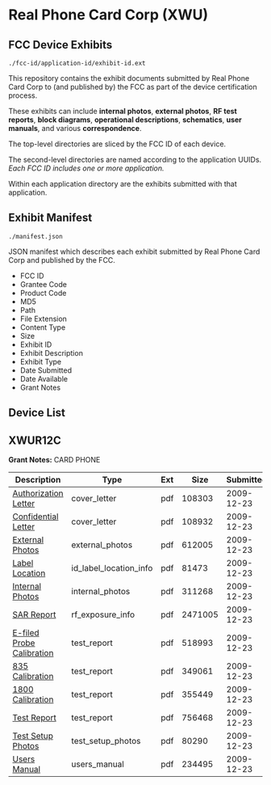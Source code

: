 # Real Phone Card Corp (XWU)
## FCC Device Exhibits

```
./fcc-id/application-id/exhibit-id.ext
```

This repository contains the exhibit documents submitted by Real Phone Card Corp to (and published by) the FCC as part of the device certification process.

These exhibits can include **internal photos**, **external photos**, **RF test reports**, **block diagrams**, **operational descriptions**, **schematics**, **user manuals**, and various **correspondence**.

The top-level directories are sliced by the FCC ID of each device.

The second-level directories are named according to the application UUIDs. *Each FCC ID includes one or more application.*

Within each application directory are the exhibits submitted with that application. 

## Exhibit Manifest

```
./manifest.json
```

JSON manifest which describes each exhibit submitted by Real Phone Card Corp and published by the FCC.

- FCC ID
- Grantee Code
- Product Code
- MD5
- Path
- File Extension
- Content Type
- Size
- Exhibit ID
- Exhibit Description
- Exhibit Type
- Date Submitted
- Date Available
- Grant Notes

## Device List
## XWUR12C
**Grant Notes:** CARD PHONE

| Description | Type | Ext | Size | Submitted | Available |
| ----------- | ---- | --- | ---- | --------- | --------- |
| [Authorization Letter](XWUR12C/53ea9a11e277f6e2daff4745616313d6/1218426.pdf) | cover_letter | pdf | 108303 | 2009-12-23 | 2009-12-24 |
| [Confidential Letter](XWUR12C/53ea9a11e277f6e2daff4745616313d6/1218427.pdf) | cover_letter | pdf | 108932 | 2009-12-23 | 2009-12-24 |
| [External Photos](XWUR12C/53ea9a11e277f6e2daff4745616313d6/1218428.pdf) | external_photos | pdf | 612005 | 2009-12-23 | 2009-12-24 |
| [Label Location](XWUR12C/53ea9a11e277f6e2daff4745616313d6/1218431.pdf) | id_label_location_info | pdf | 81473 | 2009-12-23 | 2009-12-24 |
| [Internal Photos](XWUR12C/53ea9a11e277f6e2daff4745616313d6/1218430.pdf) | internal_photos | pdf | 311268 | 2009-12-23 | 2009-12-24 |
| [SAR Report](XWUR12C/53ea9a11e277f6e2daff4745616313d6/1218432.pdf) | rf_exposure_info | pdf | 2471005 | 2009-12-23 | 2009-12-24 |
| [E-filed Probe Calibration](XWUR12C/53ea9a11e277f6e2daff4745616313d6/1192583.pdf) | test_report | pdf | 518993 | 2009-12-23 | 2009-12-24 |
| [835 Calibration](XWUR12C/53ea9a11e277f6e2daff4745616313d6/1192582.pdf) | test_report | pdf | 349061 | 2009-12-23 | 2009-12-24 |
| [1800 Calibration](XWUR12C/53ea9a11e277f6e2daff4745616313d6/1202951.pdf) | test_report | pdf | 355449 | 2009-12-23 | 2009-12-24 |
| [Test Report](XWUR12C/53ea9a11e277f6e2daff4745616313d6/1218429.pdf) | test_report | pdf | 756468 | 2009-12-23 | 2009-12-24 |
| [Test Setup Photos](XWUR12C/53ea9a11e277f6e2daff4745616313d6/1218433.pdf) | test_setup_photos | pdf | 80290 | 2009-12-23 | 2009-12-24 |
| [Users Manual](XWUR12C/53ea9a11e277f6e2daff4745616313d6/1218434.pdf) | users_manual | pdf | 234495 | 2009-12-23 | 2009-12-24 |
